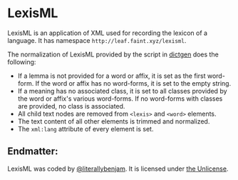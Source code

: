 #  LexisML  #

LexisML is an application of XML used for recording the lexicon of a language. It has namespace `http://leaf.faint.xyz/lexisml`.

The normalization of LexisML provided by the script in [dictgen](dictgen) does the following:

* If a lemma is not provided for a word or affix, it is set as the first word-form. If the word or affix has no word-forms, it is set to the empty string.
* If a meaning has no associated class, it is set to all classes provided by the word or affix's various word-forms. If no word-forms with classes are provided, no class is associated.
* All child text nodes are removed from `<lexis>` and `<word>` elements.
* The text content of all other elements is trimmed and normalized.
* The `xml:lang` attribute of every element is set.

## Endmatter:

LexisML was coded by [@literallybenjam](https://twitter.com/literallybenjam).
It is licensed under [the Unlicense](http://unlicense.org/UNLICENSE).
